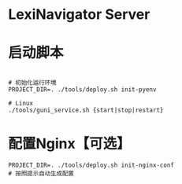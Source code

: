 # LexiNavigator Server

# 启动脚本

```shell

# 初始化运行环境
PROJECT_DIR=. ./tools/deploy.sh init-pyenv

# Linux
./tools/guni_service.sh {start|stop|restart}
```

# 配置Nginx【可选】

```
PROJECT_DIR=. ./tools/deploy.sh init-nginx-conf
# 按照提示自动生成配置
```
